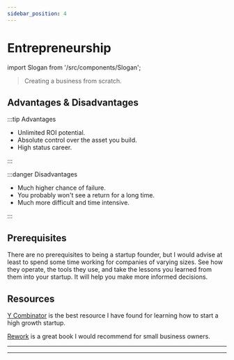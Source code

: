 ```yaml
---
sidebar_position: 4
---
```


# Entrepreneurship

import Slogan from '/src/components/Slogan';

> Creating a business from scratch.

## Advantages & Disadvantages

:::tip Advantages

- Unlimited ROI potential.
- Absolute control over the asset you build.
- High status career.

:::

:::danger Disadvantages

- Much higher chance of failure.
- You probably won't see a return for a long time.
- Much more difficult and time intensive.

:::

## Prerequisites

There are no prerequisites to being a startup founder, but I would advise at least to spend some time working for companies of varying sizes. See how they operate, the tools they use, and take the lessons you learned from them into your startup. It will help you make more informed decisions.

## Resources

[Y Combinator](https://www.ycombinator.com/) is the best resource I have found for learning how to start a high growth startup. 

[Rework](https://www.amazon.com/dp/B002MUAJ2A/ref=dp-kindle-redirect?_encoding=UTF8&btkr=1) is a great book I would recommend for small business owners.

---
<Slogan/>

---